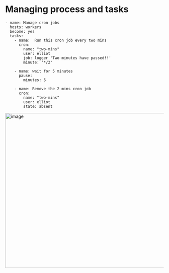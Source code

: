 # Managing process and tasks
```
- name: Manage cron jobs
  hosts: workers
  become: yes
  tasks:
    - name:  Run this cron job every two mins
      cron:
        name: "two-mins"
        user: elliot
        job: logger 'Two minutes have passed!!'
        minute: '*/2'

    - name: wait for 5 minutes
      pause:
        minutes: 5

    - name: Remove the 2 mins cron job
      cron:
        name: "two-mins"
        user: elliot
        state: absent
```

<img width="1279" height="492" alt="image" src="https://github.com/user-attachments/assets/cb486e77-3994-4f4a-a263-5e48476defa0" />


